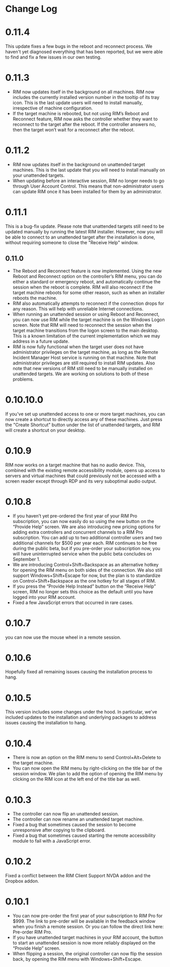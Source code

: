 # Change Log
# 0.11.4
This update fixes a few bugs in the reboot and reconnect process. We haven't yet diagnosed everything that has been reported, but we were able to find and fix a few issues in our own testing.
# 0.11.3
* RIM now updates itself in the background on all machines. RIM now includes the currently installed version number in the tooltip of its tray icon. This is the last update users will need to install manually, irrespective of machine configuration.
* If the target machine is rebooted, but not using RIM’s Reboot and Reconnect feature, RIM now asks the controller whether they want to reconnect to the target after the reboot. If the controller answers no, then the target won’t wait for a reconnect after the reboot.
<!-- end -->
# 0.11.2
* RIM now updates itself in the background on unattended target machines. This is the last update that you will need to install manually on your unattended targets.
* When updating before an interactive session, RIM no longer needs to go through User Account Control. This means that non-administrator users can update RIM once it has been installed for them by an administrator.
# 0.11.1
This is a bug-fix update. Please note that unattended targets still need to be updated manually by running the latest RIM installer. However, now you will be able to connect to an unattended target after the installation is done, without requiring someone to close the "Receive Help" window.
## 0.11.0
* The Reboot and Reconnect feature is now implemented. Using the new Reboot and Reconnect option on the controller’s RIM menu, you can do either a standard or emergency reboot, and automatically continue the session when the reboot is complete. RIM will also reconnect if the target machine reboots for some other reason, such as when an installer reboots the machine.
* RIM also automatically attempts to reconnect if the connection drops for any reason. This will help with unreliable Internet connections.
* When running an unattended session or using Reboot and Reconnect, you can now use RIM while the target machine is on the Windows Logon screen. Note that RIM will need to reconnect the session when the target machine transitions from the logon screen to the main desktop. This is a known limitation of the current implementation which we may address in a future update.
* RIM is now fully functional when the target user does not have administrator privileges on the target machine, as long as the Remote Incident Manager Host service is running on that machine. Note that administrator privileges are still required to install RIM updates. Also note that new versions of RIM still need to be manually installed on unattended targets. We are working on solutions to both of these problems.
<!-- end -->
# 0.10.10.0
If you've set up unattended access to one or more target machines, you can now create a shortcut to directly access any of these machines. Just press the "Create Shortcut" button under the list of unattended targets, and RIM will create a shortcut on your desktop.
# 0.10.9
RIM now works on a target machine that has no audio device. This, combined with the existing remote accessibility module, opens up access to servers and virtual machines that could previously not be accessed with a screen reader except through RDP and its very suboptimal audio output.
# 0.10.8
* If you haven’t yet pre-ordered the first year of your RIM Pro subscription, you can now easily do so using the new button on the “Provide Help” screen. We are also introducing new pricing options for adding extra controllers and concurrent channels to a RIM Pro subscription. You can add up to two additional controller users and two additional channels for $500 per year each. RIM continues to be free during the public beta, but if you pre-order your subscription now, you will have uninterrupted service when the public beta concludes on September 1.
* We are introducing Control+Shift+Backspace as an alternative hotkey for opening the RIM menu on both sides of the connection. We also still support Windows+Shift+Escape for now, but the plan is to standardize on Control+Shift+Backspace as the one hotkey for all stages of RIM.
* If you press the “Provide Help Instead” button on the “Receive Help” screen, RIM no longer sets this choice as the default until you have logged into your RIM account.
* Fixed a few JavaScript errors that occurred in rare cases.
<!-- end -->
# 0.10.7
you can now use the mouse wheel in a remote session.
# 0.10.6
Hopefully fixed all remaining issues causing the installation process to hang.
# 0.10.5
This version includes some changes under the hood. In particular, we've included updates to the installation and underlying packages to address issues causing the installation to hang.
# 0.10.4
* There is now an option on the RIM menu to send Control+Alt+Delete to the target machine.
* You can now open the RIM menu by right-clicking on the title bar of the session window. We plan to add the option of opening the RIM menu by clicking on the RIM icon at the left end of the title bar as well.
<!-- end -->
# 0.10.3
* The controller can now flip an unattended session.
* The controller can now rename an unattended target machine.
* Fixed a bug that sometimes caused the session to become unresponsive after copying to the clipboard.
* Fixed a bug that sometimes caused starting the remote accessibility module to fail with a JavaScript error.
<!-- end -->
# 0.10.2
Fixed a conflict between the RIM Client Support NVDA addon and the Dropbox addon.
# 0.10.1
* You can now pre-order the first year of your subscription to RIM Pro for $999. The link to pre-order will be available in the feedback window when you finish a remote session. Or you can follow the direct link here: Pre-order RIM Pro.
* If you have unattended target machines in your RIM account, the button to start an unattended session is now more reliably displayed on the “Provide Help” screen.
* When flipping a session, the original controller can now flip the session back, by opening the RIM menu with Windows+Shift+Escape.
<!-- end -->
